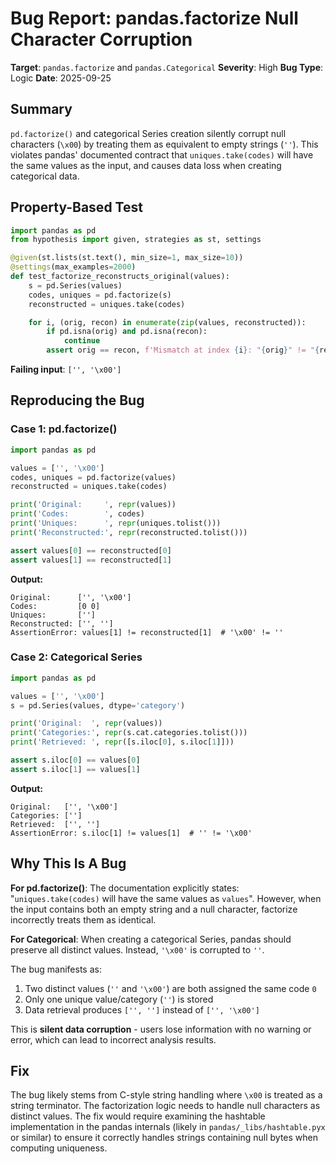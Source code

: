 # Bug Report: pandas.factorize Null Character Corruption

**Target**: `pandas.factorize` and `pandas.Categorical`
**Severity**: High
**Bug Type**: Logic
**Date**: 2025-09-25

## Summary

`pd.factorize()` and categorical Series creation silently corrupt null characters (`\x00`) by treating them as equivalent to empty strings (`''`). This violates pandas' documented contract that `uniques.take(codes)` will have the same values as the input, and causes data loss when creating categorical data.

## Property-Based Test

```python
import pandas as pd
from hypothesis import given, strategies as st, settings

@given(st.lists(st.text(), min_size=1, max_size=10))
@settings(max_examples=2000)
def test_factorize_reconstructs_original(values):
    s = pd.Series(values)
    codes, uniques = pd.factorize(s)
    reconstructed = uniques.take(codes)

    for i, (orig, recon) in enumerate(zip(values, reconstructed)):
        if pd.isna(orig) and pd.isna(recon):
            continue
        assert orig == recon, f'Mismatch at index {i}: "{orig}" != "{recon}"'
```

**Failing input**: `['', '\x00']`

## Reproducing the Bug

### Case 1: pd.factorize()

```python
import pandas as pd

values = ['', '\x00']
codes, uniques = pd.factorize(values)
reconstructed = uniques.take(codes)

print('Original:     ', repr(values))
print('Codes:        ', codes)
print('Uniques:      ', repr(uniques.tolist()))
print('Reconstructed:', repr(reconstructed.tolist()))

assert values[0] == reconstructed[0]
assert values[1] == reconstructed[1]
```

**Output:**
```
Original:      ['', '\x00']
Codes:         [0 0]
Uniques:       ['']
Reconstructed: ['', '']
AssertionError: values[1] != reconstructed[1]  # '\x00' != ''
```

### Case 2: Categorical Series

```python
import pandas as pd

values = ['', '\x00']
s = pd.Series(values, dtype='category')

print('Original:  ', repr(values))
print('Categories:', repr(s.cat.categories.tolist()))
print('Retrieved: ', repr([s.iloc[0], s.iloc[1]]))

assert s.iloc[0] == values[0]
assert s.iloc[1] == values[1]
```

**Output:**
```
Original:   ['', '\x00']
Categories: ['']
Retrieved:  ['', '']
AssertionError: s.iloc[1] != values[1]  # '' != '\x00'
```

## Why This Is A Bug

**For pd.factorize()**: The documentation explicitly states: "`uniques.take(codes)` will have the same values as `values`". However, when the input contains both an empty string and a null character, factorize incorrectly treats them as identical.

**For Categorical**: When creating a categorical Series, pandas should preserve all distinct values. Instead, `'\x00'` is corrupted to `''`.

The bug manifests as:
1. Two distinct values (`''` and `'\x00'`) are both assigned the same code `0`
2. Only one unique value/category (`''`) is stored
3. Data retrieval produces `['', '']` instead of `['', '\x00']`

This is **silent data corruption** - users lose information with no warning or error, which can lead to incorrect analysis results.

## Fix

The bug likely stems from C-style string handling where `\x00` is treated as a string terminator. The factorization logic needs to handle null characters as distinct values. The fix would require examining the hashtable implementation in the pandas internals (likely in `pandas/_libs/hashtable.pyx` or similar) to ensure it correctly handles strings containing null bytes when computing uniqueness.